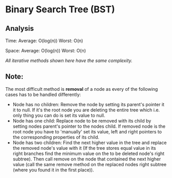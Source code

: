 # Binary Search Tree (BST)
## Analysis

Time:
Average: O(log(n))
Worst: O(n)

Space:
Average: O(log(n))
Worst: O(n)

*All iterative methods shown here have the same complexity.*

## Note:
The most difficult method is **removal** of a node as every of the following cases has to be handled differently:
* Node has no children: Remove the node by setting its parent's pointer it it to null. If it's the root node you are deleting the entire tree which i.e. only thing you can do is set its value to null.
* Node has one child: Replace node to be removed with its child by setting nodes parent's pointer to the nodes child. If removed node is the root node you have to 'manually' set its value, left and right pointers to the corresponding properties of its child.
* Node has two children: Find the next higher value in the tree and replace the removed node's value with it (If the tree stores equal value in its right branches find the minimum value on the to be deleted node's right subtree). Then call remove on the node that contained the next higher value (call the same remove method on the replaced nodes right subtree (where you found it in the first place)).

